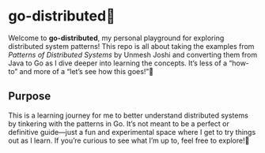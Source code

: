 # go-distributed🚀

Welcome to **go-distributed**, my personal playground for exploring distributed system patterns!
This repo is all about taking the examples from *Patterns of Distributed Systems* by Unmesh Joshi
and converting them from Java to Go as I dive deeper into learning the concepts.
It’s less of a “how-to” and more of a “let’s see how this goes!”🎯

## Purpose

This is a learning journey for me to better understand distributed systems by tinkering with the patterns in Go.
It’s not meant to be a perfect or definitive guide—just a fun and experimental space where I get to try things out as I learn.
If you’re curious to see what I’m up to, feel free to explore!👀
